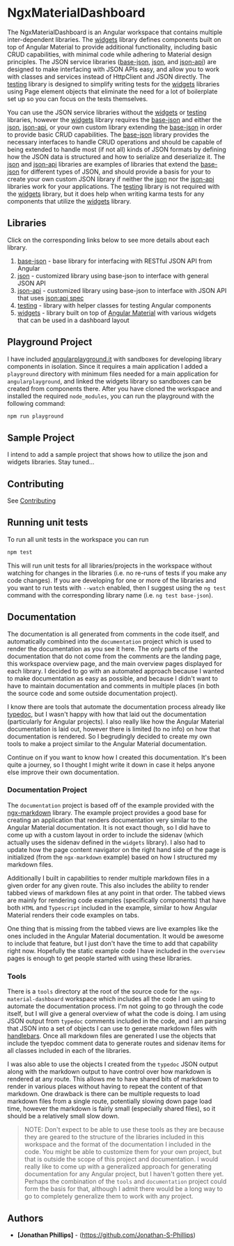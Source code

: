 # NgxMaterialDashboard

The NgxMaterialDashboard is an Angular workspace that contains multiple inter-dependent libraries. The [widgets](widgets) library defines components built on top of Angular Material to provide additional functionality, including basic CRUD capabilities, with minimal code while adhering to Material design principles. The JSON service libraries ([base-json](base-json), [json](json), and [json-api](json-api)) are designed to make interfacing with JSON APIs easy, and allow you to work with classes and services instead of HttpClient and JSON directly. The [testing](testing) library is designed to simplify writing tests for the [widgets](widgets) libraries using Page element objects that eliminate the need for a lot of boilerplate set up so you can focus on the tests themselves. 

You can use the JSON service libraries without the [widgets](widgets) or [testing](testing) libraries, however the [widgets](widgets) library requires the [base-json](base-json) and either the [json](json), [json-api](json-api), or your own custom library extending the [base-json](base-json) in order to provide basic CRUD capabilities. The [base-json](base-json) library provides the necessary interfaces to handle CRUD operations and should be capable of being extended to handle most (if not all) kinds of JSON formats by defining how the JSON data is structured and how to serialize and deserialize it. The [json](json) and [json-api](json-api) libraries are examples of libraries that extend the [base-json](library) for different types of JSON, and should provide a basis for your to create your own custom JSON library if neither the [json](json) nor the [json-api](json-api) libraries work for your applications. The [testing](testing) library is not required with the [widgets](widgets) library, but it does help when writing karma tests for any components that utilize the [widgets](widgets) library.

## Libraries

Click on the corresponding links below to see more details about each library.

1. [base-json](base-json) - base library for interfacing with RESTful JSON API from Angular
2. [json](json) - customized library using base-json to interface with general JSON API
3. [json-api](json-api) - customized library using base-json to interface with JSON API that uses [json:api spec](https://jsonapi.org)
4. [testing](testing) - library with helper classes for testing Angular components
5. [widgets](widgets) - library built on top of  [Angular Material](https://material.angular.io) with various widgets that can be used in a dashboard layout

## Playground Project

I have included [angularplayground.it](https://angularplayground.it) with sandboxes for developing library components in isolation. Since it requires a main application I added a `playground` directory with minimum files needed for a main application for `angularplayground`, and linked the widgets library so sandboxes can be created from components there. After you have cloned the workspace and installed the required `node_modules`, you can run the playground with the following command:

```bash
npm run playground
```

## Sample Project

I intend to add a sample project that shows how to utilize the json and widgets libraries. Stay tuned...

## Contributing

See [Contributing](https://github.com/ngx-material-dashboard/ngx-material-dashboard/CONTRIBUTING.md)

## Running unit tests

To run all unit tests in the workspace you can run

```bash
npm test
```

This will run unit tests for all libraries/projects in the workspace without watching for changes in the libraries (i.e. no re-runs of tests if you make any code changes). If you are developing for one or more of the libraries and you want to run tests with `--watch` enabled, then I suggest using the `ng test` command with the corresponding library name (i.e. `ng test base-json`).

## Documentation

The documentation is all generated from comments in the code itself, and automatically combined into the `documentation` project which is used to render the documentation as you see it here. The only parts of the documentation that do not come from the comments are the landing page, this workspace overview page, and the main overview pages displayed for each library. I decided to go with an automated approach because I wanted to make documentation as easy as possible, and because I didn't want to have to maintain documentation and comments in multiple places (in both the source code and some outside documentation project).

I know there are tools that automate the documentation process already like [typedoc](https://typedoc.org/), but I wasn't happy with how that laid out the documentation (particularly for Angular projects). I also really like how the Angular Material documentation is laid out, however there is limited (to no info) on how that documentation is rendered. So I begrudingly decided to create my own tools to make a project similar to the Angular Material documentation.

Continue on if you want to know how I created this documentation. It's been quite a journey, so I thought I might write it down in case it helps anyone else improve their own documentation.

### Documentation Project

The `documentation` project is based off of the example provided with the [ngx-markdown](https://www.npmjs.com/package/ngx-markdown) library. The example project provides a good base for creating an application that renders documentation very similar to the Angular Material documentation. It is not exact though, so I did have to come up with a custom layout in order to include the sidenav (which actually uses the sidenav defined in the `widgets` library). I also had to update how the page content navigator on the right hand side of the page is initialized (from the `ngx-markdown` example) based on how I structured my markdown files.

Additionally I built in capabilities to render multiple markdown files in a given order for any given route. This also includes the ability to render tabbed views of markdown files at any point in that order. The tabbed views are mainly for rendering code examples (specifically components) that have both `HTML` and `Typescript` included in the example, similar to how Angular Material renders their code examples on tabs.

One thing that is missing from the tabbed views are live examples like the ones included in the Angular Material documentation. It would be awesome to include that feature, but I just don't have the time to add that capability right now. Hopefully the static example code I have included in the `overview` pages is enough to get people started with using these libraries.

### Tools

There is a `tools` directory at the root of the source code for the `ngx-material-dashboard` workspace which includes all the code I am using to automate the documentation process. I'm not going to go through the code itself, but I will give a general overview of what the code is doing. I am using JSON output from `typedoc` comments included in the code, and I am parsing that JSON into a set of objects I can use to generate markdown files with [handlebars](https://handlebarsjs.com/). Once all markdown files are generated I use the objects that include the tyepdoc comment data to generate routes and sidenav items for all classes included in each of the libraries.

I was also able to use the objects I created from the `typedoc` JSON output along with the markdown output to have control over how markdown is rendered at any route. This allows me to have shared bits of markdown to render in various places without having to repeat the content of that markdown. One drawback is there can be multiple requests to load markdown files from a single route, potentially slowing down page load time, however the markdown is fairly small (especially shared files), so it should be a relatively small slow down.

> NOTE: Don't expect to be able to use these tools as they are because they are geared to the structure of the libraries included in this workspace and the format of the documentation I included in the code. You might be able to customize them for your own project, but that is outside the scope of this project and documentation. I would really like to come up with a generalized approach for generating documentation for any Angular project, but I haven't gotten there yet. Perhaps the combination of the `tools` and `documentation` project could form the basis for that, although I admit there would be a long way to go to completely generalize them to work with any project.

## Authors

* **[Jonathan Phillips]** - (https://github.com/Jonathan-S-Phillips)
